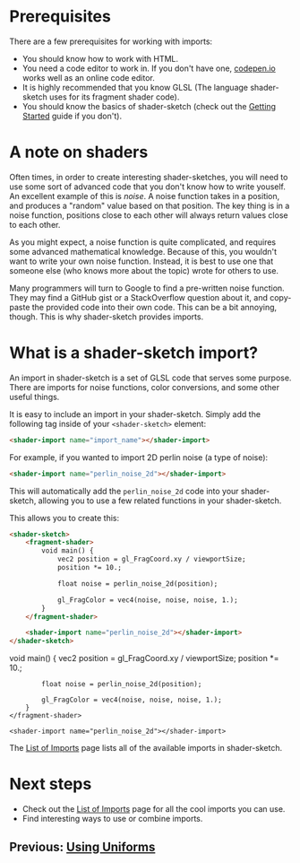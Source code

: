 <script src="../shader-sketch.js"></script>

# Prerequisites
There are a few prerequisites for working with imports:
- You should know how to work with HTML.
- You need a code editor to work in. If you don't have one, [codepen.io](https://codepen.io/) works well as an online code editor.
- It is highly recommended that you know GLSL (The language shader-sketch uses for its fragment shader code).
- You should know the basics of shader-sketch (check out the [Getting Started](guides/getting-started) guide if you don't).

# A note on shaders
Often times, in order to create interesting shader-sketches, you will need to use some sort of advanced code that you don't know how to write youself. An excellent example of this is *noise*. A noise function takes in a position, and produces a "random" value based on that position. The key thing is in a noise function, positions close to each other will always return values close to each other.

As you might expect, a noise function is quite complicated, and requires some advanced mathematical knowledge. Because of this, you wouldn't want to write your own noise function. Instead, it is best to use one that someone else (who knows more about the topic) wrote for others to use.

Many programmers will turn to Google to find a pre-written noise function. They may find a GitHub gist or a StackOverflow question about it, and copy-paste the provided code into their own code. This can be a bit annoying, though. This is why shader-sketch provides imports.

# What is a shader-sketch import?
An import in shader-sketch is a set of GLSL code that serves some purpose. There are imports for noise functions, color conversions, and some other useful things.

It is easy to include an import in your shader-sketch. Simply add the following tag inside of your `<shader-sketch>` element:

```html
<shader-import name="import_name"></shader-import>
```

For example, if you wanted to import 2D perlin noise (a type of noise):

```html
<shader-import name="perlin_noise_2d"></shader-import>
```

This will automatically add the `perlin_noise_2d` code into your shader-sketch, allowing you to use a few related functions in your shader-sketch.

This allows you to create this:
```html
<shader-sketch>
    <fragment-shader>
        void main() {
            vec2 position = gl_FragCoord.xy / viewportSize;
            position *= 10.;

            float noise = perlin_noise_2d(position);

            gl_FragColor = vec4(noise, noise, noise, 1.);
        }
    </fragment-shader>

    <shader-import name="perlin_noise_2d"></shader-import>
</shader-sketch>
```
<shader-sketch>
    <fragment-shader>
        void main() {
            vec2 position = gl_FragCoord.xy / viewportSize;
            position *= 10.;

            float noise = perlin_noise_2d(position);

            gl_FragColor = vec4(noise, noise, noise, 1.);
        }
    </fragment-shader>

    <shader-import name="perlin_noise_2d"></shader-import>
</shader-sketch>

The [List of Imports](../docs/imports) page lists all of the available imports in shader-sketch.

# Next steps
- Check out the [List of Imports](../docs/imports) page for all the cool imports you can use.
- Find interesting ways to use or combine imports.

## Previous: [Using Uniforms](using-uniforms)
